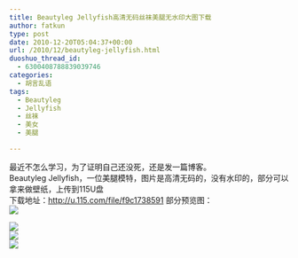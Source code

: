```yaml
---
title: Beautyleg Jellyfish高清无码丝袜美腿无水印大图下载
author: fatkun
type: post
date: 2010-12-20T05:04:37+00:00
url: /2010/12/beautyleg-jellyfish.html
duoshuo_thread_id:
  - 6300408788839039746
categories:
  - 胡言乱语
tags:
  - Beautyleg
  - Jellyfish
  - 丝袜
  - 美女
  - 美腿

---
```

最近不怎么学习，为了证明自己还没死，还是发一篇博客。  
Beautyleg Jellyfish，一位美腿模特，图片是高清无码的，没有水印的，部分可以拿来做壁纸，上传到115U盘  
下载地址：<http://u.115.com/file/f9c1738591>
[][1]部分预览图：  
![][2]  
<!--more-->

  
![][3]  
![][4]  
![][5]

 [1]: http://u.115.com/file/f9c1738591
 [2]: http://public.blu.livefilestore.com/y1pnsyD02f4S3p1DcVSa03HryZq4CgXtMC3duv5xmWkWcxl24BL7JLtbpQb7HHpQKg3zpgUvV8cMKJjO4uxZ7yfjw/90930875.jpg?psid=1
 [3]: http://public.blu.livefilestore.com/y1pnsyD02f4S3r4uia6Gs4lqjXzOPWf0N2gWJVumnxtDlWoYU89SFb60lCKMEiZOyoR3_7ybJZ7wnjii3rOxyv-Ew/28230424.jpg?psid=1
 [4]: http://public.blu.livefilestore.com/y1ppPnX9l8WIut2FDaAU4n2BNdNOmN5esiHYtmvJRq6PRGWwCyqDcc8Gz_Sx6tZ6zs9_yP4FkOgTCKh1q8yt45I2Q/0017n.jpg?psid=1
 [5]: http://public.blu.livefilestore.com/y1pLUVM2yt_cvVj5rvfIFdKz_3zKiICOy0AufXnHKUlBrnt6Ilw3dWuDPihXeRPF43GsFP5OTLlQdeDo7Lgcx2jSQ/97137159.jpg?psid=1